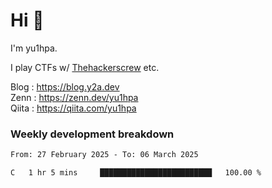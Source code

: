 # Hi 👋

I'm yu1hpa.

I play CTFs w/ [Thehackerscrew](https://www.thehackerscrew.team/) etc.

Blog : https://blog.y2a.dev  
Zenn : https://zenn.dev/yu1hpa  
Qiita : https://qiita.com/yu1hpa  

### Weekly development breakdown

<!--START_SECTION:waka-->

```txt
From: 27 February 2025 - To: 06 March 2025

C   1 hr 5 mins     █████████████████████████   100.00 %
```

<!--END_SECTION:waka-->

